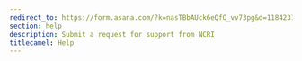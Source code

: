 ```yaml
---
redirect_to: https://form.asana.com/?k=nasTBbAUck6eQfO_vv73pg&d=11842311694989
section: help
description: Submit a request for support from NCRI
titlecamel: Help
---
```

